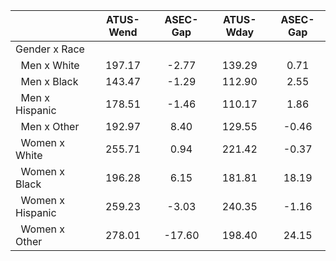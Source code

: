 
|                      |    ATUS-Wend |     ASEC-Gap |    ATUS-Wday |     ASEC-Gap |
| -------------------- | :----------: | :----------: | :----------: | :----------: |
| Gender x Race        |              |              |              |              |
| &nbsp;&nbsp;Men x White |       197.17 |        -2.77 |       139.29 |         0.71 |
| &nbsp;&nbsp;Men x Black |       143.47 |        -1.29 |       112.90 |         2.55 |
| &nbsp;&nbsp;Men x Hispanic |       178.51 |        -1.46 |       110.17 |         1.86 |
| &nbsp;&nbsp;Men x Other |       192.97 |         8.40 |       129.55 |        -0.46 |
| &nbsp;&nbsp;Women x White |       255.71 |         0.94 |       221.42 |        -0.37 |
| &nbsp;&nbsp;Women x Black |       196.28 |         6.15 |       181.81 |        18.19 |
| &nbsp;&nbsp;Women x Hispanic |       259.23 |        -3.03 |       240.35 |        -1.16 |
| &nbsp;&nbsp;Women x Other |       278.01 |       -17.60 |       198.40 |        24.15 |

